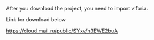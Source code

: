 After you download the project, you need to import viforia. 


Link for download below


https://cloud.mail.ru/public/SYxv/n3EWE2buA
